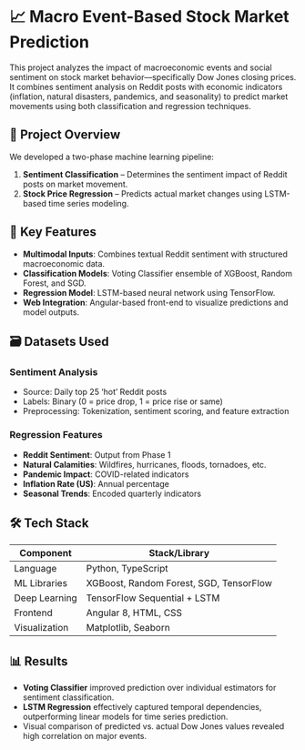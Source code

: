 # 📈 Macro Event-Based Stock Market Prediction

This project analyzes the impact of macroeconomic events and social sentiment on stock market behavior—specifically Dow Jones closing prices. It combines sentiment analysis on Reddit posts with economic indicators (inflation, natural disasters, pandemics, and seasonality) to predict market movements using both classification and regression techniques.

## 🚀 Project Overview

We developed a two-phase machine learning pipeline:
1. **Sentiment Classification** – Determines the sentiment impact of Reddit posts on market movement.
2. **Stock Price Regression** – Predicts actual market changes using LSTM-based time series modeling.

## 🧠 Key Features

- **Multimodal Inputs**: Combines textual Reddit sentiment with structured macroeconomic data.
- **Classification Models**: Voting Classifier ensemble of XGBoost, Random Forest, and SGD.
- **Regression Model**: LSTM-based neural network using TensorFlow.
- **Web Integration**: Angular-based front-end to visualize predictions and model outputs.

## 🗃️ Datasets Used

### Sentiment Analysis
- Source: Daily top 25 ‘hot’ Reddit posts
- Labels: Binary (0 = price drop, 1 = price rise or same)
- Preprocessing: Tokenization, sentiment scoring, and feature extraction

### Regression Features
- **Reddit Sentiment**: Output from Phase 1
- **Natural Calamities**: Wildfires, hurricanes, floods, tornadoes, etc.
- **Pandemic Impact**: COVID-related indicators
- **Inflation Rate (US)**: Annual percentage
- **Seasonal Trends**: Encoded quarterly indicators

## 🛠️ Tech Stack

| Component         | Stack/Library                         |
|------------------|---------------------------------------|
| Language          | Python, TypeScript                    |
| ML Libraries      | XGBoost, Random Forest, SGD, TensorFlow |
| Deep Learning     | TensorFlow Sequential + LSTM         |
| Frontend          | Angular 8, HTML, CSS                  |
| Visualization     | Matplotlib, Seaborn                   |

## 📊 Results

- **Voting Classifier** improved prediction over individual estimators for sentiment classification.
- **LSTM Regression** effectively captured temporal dependencies, outperforming linear models for time series prediction.
- Visual comparison of predicted vs. actual Dow Jones values revealed high correlation on major events.

